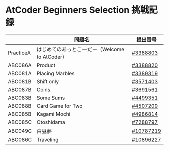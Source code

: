 # AtCoder Beginners Selection 挑戦記録
||問題名|提出番号|
---|---|---
|PracticeA|はじめてのあっとこーだー（Welcome to AtCoder）|<a href="https://atcoder.jp/contests/abs/submissions/3388803" target="_blank">#3388803</a>
|ABC086A|Product|<a href="https://atcoder.jp/contests/abs/submissions/3388820" target="_blank">#3388820</a>
|ABC081A|Placing Marbles|<a href="https://atcoder.jp/contests/abs/submissions/3389319" target="_blank">#3389319</a>
|ABC081B|Shift only|<a href="https://atcoder.jp/contests/abs/submissions/3571403" target="_blank">#3571403</a>
|ABC087B|Coins|<a href="https://atcoder.jp/contests/abs/submissions/3691561" target="_blank">#3691561</a>
|ABC083B|Some Sums|<a href="https://atcoder.jp/contests/abs/submissions/4499351" target="_blank">#4499351</a>
|ABC088B|Card Game for Two|<a href="https://atcoder.jp/contests/abs/submissions/4507209" target="_blank">#4507209</a>
|ABC085B|Kagami Mochi|<a href="https://atcoder.jp/contests/abs/submissions/4986814" target="_blank">#4986814</a>
|ABC085C|Otoshidama|<a href="https://atcoder.jp/contests/abs/submissions/7288797" target="_blank">#7288797</a>
|ABC049C|白昼夢|<a href="https://atcoder.jp/contests/abs/submissions/10787219" target="_blank">#10787219</a>
|ABC086C|Traveling|<a href="https://atcoder.jp/contests/abs/submissions/10896227" target="_blank">#10896227</a>
